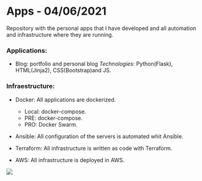 # Apps - 04/06/2021
Repository with the personal apps that I have developed and all automation and infrastructure where they are running.

### Applications:

- Blog: portfolio and personal blog *Technologies:* Python(Flask), HTML(Jinja2), CSS(Bootstrap)and JS.

### Infraestructure:

- Docker: All applications are dockerized.
  - Local: docker-compose.
  - PRE: docker-compose.
  - PRO: Docker Swarm.

- Ansible: All configuration of the servers is automated whit Ansible.
- Terraform: All infrastructure is written as code with Terraform.
- AWS: All infrastructure is deployed in AWS.

![](https://github.com/helmcode/apps/tree/main/infrastructure/architecture_diagrams/architecture.png)
